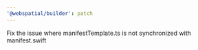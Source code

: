 ```yaml
---
'@webspatial/builder': patch
---
```


Fix the issue where manifestTemplate.ts is not synchronized with manifest.swift
